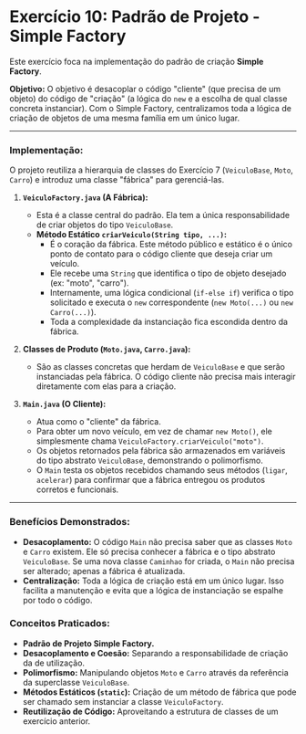 # Exercício 10: Padrão de Projeto - Simple Factory

Este exercício foca na implementação do padrão de criação **Simple Factory**.

**Objetivo:**
O objetivo é desacoplar o código "cliente" (que precisa de um objeto) do código de "criação" (a lógica do `new` e a escolha de qual classe concreta instanciar). Com o Simple Factory, centralizamos toda a lógica de criação de objetos de uma mesma família em um único lugar.

---

### Implementação:

O projeto reutiliza a hierarquia de classes do Exercício 7 (`VeiculoBase`, `Moto`, `Carro`) e introduz uma classe "fábrica" para gerenciá-las.

1.  **`VeiculoFactory.java` (A Fábrica):**
    * Esta é a classe central do padrão. Ela tem a única responsabilidade de criar objetos do tipo `VeiculoBase`.
    * **Método Estático `criarVeiculo(String tipo, ...)`:**
        * É o coração da fábrica. Este método público e estático é o único ponto de contato para o código cliente que deseja criar um veículo.
        * Ele recebe uma `String` que identifica o tipo de objeto desejado (ex: "moto", "carro").
        * Internamente, uma lógica condicional (`if-else if`) verifica o tipo solicitado e executa o `new` correspondente (`new Moto(...)` ou `new Carro(...)`).
        * Toda a complexidade da instanciação fica escondida dentro da fábrica.

2.  **Classes de Produto (`Moto.java`, `Carro.java`):**
    * São as classes concretas que herdam de `VeiculoBase` e que serão instanciadas pela fábrica. O código cliente não precisa mais interagir diretamente com elas para a criação.

3.  **`Main.java` (O Cliente):**
    * Atua como o "cliente" da fábrica.
    * Para obter um novo veículo, em vez de chamar `new Moto()`, ele simplesmente chama `VeiculoFactory.criarVeiculo("moto")`.
    * Os objetos retornados pela fábrica são armazenados em variáveis do tipo abstrato `VeiculoBase`, demonstrando o polimorfismo.
    * O `Main` testa os objetos recebidos chamando seus métodos (`ligar`, `acelerar`) para confirmar que a fábrica entregou os produtos corretos e funcionais.

---

### Benefícios Demonstrados:

* **Desacoplamento:** O código `Main` não precisa saber que as classes `Moto` e `Carro` existem. Ele só precisa conhecer a fábrica e o tipo abstrato `VeiculoBase`. Se uma nova classe `Caminhao` for criada, o `Main` não precisa ser alterado; apenas a fábrica é atualizada.
* **Centralização:** Toda a lógica de criação está em um único lugar. Isso facilita a manutenção e evita que a lógica de instanciação se espalhe por todo o código.

### Conceitos Praticados:

* **Padrão de Projeto Simple Factory.**
* **Desacoplamento e Coesão:** Separando a responsabilidade de criação da de utilização.
* **Polimorfismo:** Manipulando objetos `Moto` e `Carro` através da referência da superclasse `VeiculoBase`.
* **Métodos Estáticos (`static`):** Criação de um método de fábrica que pode ser chamado sem instanciar a classe `VeiculoFactory`.
* **Reutilização de Código:** Aproveitando a estrutura de classes de um exercício anterior.